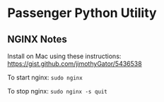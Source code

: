 # Passenger Python Utility

## NGINX Notes

Install on Mac using these instructions: https://gist.github.com/jimothyGator/5436538

To start nginx: `sudo nginx`

To stop nginx: `sudo nginx -s quit`
